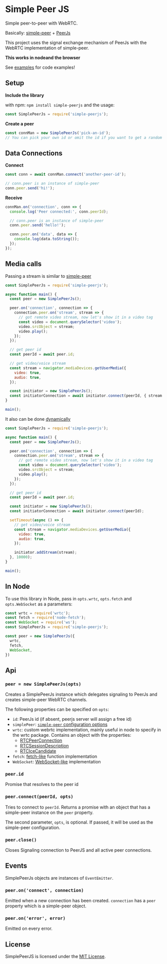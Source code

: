 # Simple Peer JS

Simple peer-to-peer with WebRTC.

Basically: [simple-peer](https://github.com/feross/simple-peer) + [PeerJs](https://github.com/peers/peerjs)

This project uses the signal exchange mechanism of PeerJs with the WebRTC implementation of simple-peer.

**This works in nodeand the browser**

See [examples]('./examples) for code examples!

## Setup

**Include the library**

with npm: `npm install simple-peerjs` and the usage:

```js
const SimplePeerJs = require('simple-peerjs');
```

**Create a peer**

```js
const connMan = new SimplePeerJs('pick-an-id');
// You can pick your own id or omit the id if you want to get a random one from the server.
```

## Data Connections

**Connect**

```js
const conn = await connMan.connect('another-peer-id');

// conn.peer is an instance of simple-peer
conn.peer.send('hi!');
```

**Receive**

```js
connMan.on('connection', conn => {
  console.log('Peer connected:', conn.peerId);

  // conn.peer is an instance of simple-peer
  conn.peer.send('hello!');

  conn.peer.on('data', data => {
    console.log(data.toString());
  });
});
```

## Media calls

Passing a stream is similar to [simple-peer](https://github.com/feross/simple-peer#videovoice)

```js
const SimplePeerJs = require('simple-peerjs');

async function main() {
  const peer = new SimplePeerJs();

  peer.on('connection', connection => {
    connection.peer.on('stream', stream => {
      // got remote video stream, now let's show it in a video tag
      const video = document.querySelector('video');
      video.srcObject = stream;
      video.play();
    });
  });

  // get peer id
  const peerId = await peer.id;

  // get video/voice stream
  const stream = navigator.mediaDevices.getUserMedia({
    video: true,
    audio: true,
  });

  const initiator = new SimplePeerJs();
  const initiatorConnection = await initiator.connect(peerId, { stream });
}

main();
```

It also can be done [dynamically](https://github.com/feross/simple-peer#dynamic-videovoice)

```js
const SimplePeerJs = require('simple-peerjs');

async function main() {
  const peer = new SimplePeerJs();

  peer.on('connection', connection => {
    connection.peer.on('stream', stream => {
      // got remote video stream, now let's show it in a video tag
      const video = document.querySelector('video');
      video.srcObject = stream;
      video.play();
    });
  });

  // get peer id
  const peerId = await peer.id;

  const initiator = new SimplePeerJs();
  const initiatorConnection = await initiator.connect(peerId);

  setTimeout(async () => {
    // get video/voice stream
    const stream = navigator.mediaDevices.getUserMedia({
      video: true,
      audio: true,
    });

    initiator.addStream(stream);
  }, 10000);
}

main();
```

## In Node

To use this library in Node, pass in `opts.wrtc`, `opts.fetch` and `opts.WebSocket` as a parameters:

```js
const wrtc = require('wrtc');
const fetch = require('node-fetch');
const WebSocket = require('ws');
const SimplePeerJs = require('simple-peerjs');

const peer = new SimplePeerJs({
  wrtc,
  fetch,
  WebSocket,
})
```

## Api

### `peer = new SimplePeerJs(opts)`

Creates a SimplePeerJs instance which delegates signaling to PeerJs and creates simple-peer WebRTC channels.

The following properties can be specified on `opts`:
 - `id`: PeerJs id (if absent, peerjs server will assign a free id)
 - `simplePeer`: [`simple-peer` configuration options](https://github.com/feross/simple-peer#peer--new-peeropts)
 - `wrtc`: custom webrtc implementation, mainly useful in node to specify in the wrtc package. Contains an object with the properties:
   - [RTCPeerConnection](https://www.w3.org/TR/webrtc/#dom-rtcpeerconnection)
   - [RTCSessionDescription](https://www.w3.org/TR/webrtc/#dom-rtcsessiondescription)
   - [RTCIceCandidate](https://www.w3.org/TR/webrtc/#dom-rtcicecandidate)
 - `fetch`: [fetch-like](https://fetch.spec.whatwg.org/) function implementation
 - `WebSocket`: [WebSocket-like](https://www.w3.org/TR/websockets/) implementation

### `peer.id`

Promise that resolves to the peer id

### `peer.connect(peerId, opts)`

Tries to connect to `peerId`. Returns a promise with an object that has a simple-peer instance on the `peer` property.

The second parameter, `opts`, is optional. If passed, it will be used as the simple-peer configuration.

### `peer.close()`

Closes Signaling connection to PeerJS and all active peer connections.

## Events

SimplePeerJs objects are instances of `EventEmitter`.

### `peer.on('connect', connection)`

Emitted when a new connection has been created. `connection` has a `peer` property which is a simple-peer object.

### `peer.on('error', error)`

Emitted on every error.

## License

SimplePeerJS is licensed under the [MIT License](https://tldrlegal.com/l/mit).
